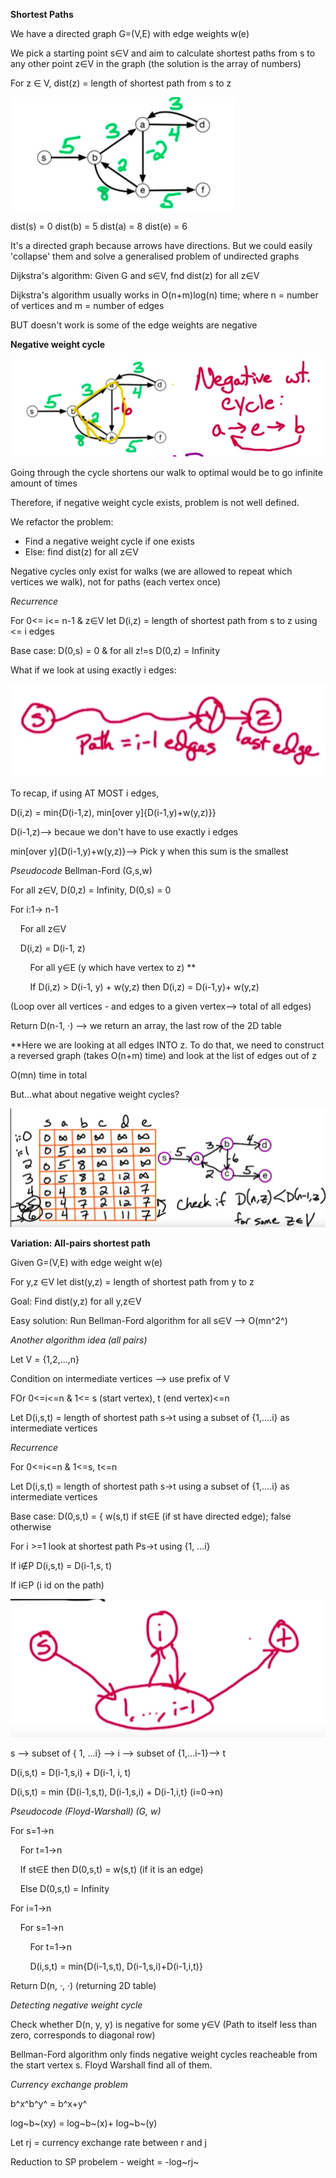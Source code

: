 **Shortest Paths**

We have a directed graph G=(V,E) with edge weights w(e)

We pick a starting point s∈V and aim to calculate shortest paths from s
to any other point z∈V in the graph (the solution is the array of
numbers)

For z ∈ V, dist(z) = length of shortest path from s to z

![graphExample.png](graphExample.png)

dist(s) = 0
dist(b) = 5
dist(a) = 8
dist(e) = 6

It's a directed graph because arrows have directions. But we could
easily 'collapse' them and solve a generalised problem of undirected graphs

Dijkstra's algorithm: Given G and s∈V, fnd dist(z) for all z∈V

Dijkstra's algorithm usually works in O(n+m)log(n) time; where n =
number of vertices and m = number of edges

BUT doesn't work is some of the edge weights are negative

**Negative weight cycle**

![negativeWeightCycle.png](negativeWeightCycle.png)

Going through the cycle shortens our walk to optimal would be to go
infinite amount of times

Therefore, if negative weight cycle exists, problem is not well defined.

We refactor the problem:
 - Find a negative weight cycle if one exists
- Else: find dist(z) for all z∈V

Negative cycles only exist for walks (we are allowed to repeat which
vertices we walk), not for paths (each vertex once)

*Recurrence*

For 0<= i<= n-1 & z∈V let D(i,z) = length of shortest path from s to z
using <= i edges

Base case: D(0,s) = 0 & for all z!=s D(0,z) = Infinity

What if we look at using exactly i edges:

![shortestPathsRecurrence.png](shortestPathsRecurrenceIdea.png)

To recap, if using AT MOST i edges,

D(i,z) = min{D(i-1,z), min[over y]{D(i-1,y)+w(y,z)}}

D(i-1,z)--> becaue we don't have to use exactly i edges

min[over y]{D(i-1,y)+w(y,z)}--> Pick y when this sum is the smallest

*Pseudocode* Bellman-Ford (G,s,w)

For all z∈V, D(0,z) = Infinity, D(0,s) = 0

For i:1-> n-1

&nbsp;&nbsp;&nbsp;&nbsp;For all z∈V

&nbsp;&nbsp;&nbsp;&nbsp;D(i,z) = D(i-1, z)

&nbsp;&nbsp;&nbsp;&nbsp;&nbsp;&nbsp;&nbsp;&nbsp;For all y∈E (y which
have vertex to z) **

&nbsp;&nbsp;&nbsp;&nbsp;&nbsp;&nbsp;&nbsp;&nbsp;If D(i,z) > D(i-1, y) +
w(y,z) then D(i,z) = D(i-1,y)+ w(y,z)

(Loop over all vertices - and edges to a given vertex--> total of all edges)

Return D(n-1, ·) --> we return an array, the last row of the 2D table

**Here we are looking at all edges INTO z. To do that, we need to
construct a reversed graph (takes O(n+m) time) and look at the list of
edges out of z

O(mn) time in total

But...what about negative weight cycles?

![findingNegativeWeightCycle.png](findingNegativeWeightCycle.png)

**Variation: All-pairs shortest path**

Given G=(V,E) with edge weight w(e)

For y,z ∈V let dist(y,z) = length of shortest path from y to z

Goal: Find dist(y,z) for all y,z∈V

Easy solution: Run Bellman-Ford algorithm for all s∈V --> O(mn^2^)

*Another algorithm idea (all pairs)*

Let V = {1,2,...,n}

Condition on intermediate vertices --> use prefix of V

FOr 0<=i<=n & 1<= s (start vertex), t (end vertex)<=n

Let D(i,s,t) = length of shortest path s->t using a subset of {1,....i}
as intermediate vertices

*Recurrence*

For 0<=i<=n & 1<=s, t<=n

Let D(i,s,t) = length of shortest path s->t using a subset of {1,....i}
as intermediate vertices

Base case: D(0,s,t) = { w(s,t) if st∈E (if st have directed edge); false
otherwise

For i >=1 look at shortest path Ps->t using {1, ...i}

If i∉P D(i,s,t) = D(i-1,s, t)

If i∈P (i id on the path)

![FloydWarshalLogicExample.png](FloydWarshalLogicExample.png)

s --> subset of { 1, ...i} --> i --> subset of {1,...i-1}--> t

D(i,s,t) = D(i-1,s,i) + D(i-1, i, t)

D(i,s,t) = min {D(i-1,s,t), D(i-1,s,i) + D(i-1,i,t} (i=0->n)

*Pseudocode (Floyd-Warshall) (G, w)*

For s=1->n

&nbsp;&nbsp;&nbsp;&nbsp;For t=1->n

&nbsp;&nbsp;&nbsp;&nbsp;If st∈E then D(0,s,t) = w(s,t) (if it is an
edge)

&nbsp;&nbsp;&nbsp;&nbsp;Else D(0,s,t) = Infinity

For i=1->n

&nbsp;&nbsp;&nbsp;&nbsp;For s=1->n

&nbsp;&nbsp;&nbsp;&nbsp;&nbsp;&nbsp;&nbsp;&nbsp;For t=1->n

&nbsp;&nbsp;&nbsp;&nbsp;&nbsp;&nbsp;&nbsp;&nbsp;D(i,s,t) =
min{D(i-1,s,t), D(i-1,s,i)+D(i-1,i,t)}

Return D(n, ·, ·) (returning 2D table)

*Detecting negative weight cycle*

Check whether D(n, y, y) is negative for some y∈V (Path to itself less
than zero, corresponds to diagonal row)

Bellman-Ford algorithm only finds negative weight cycles reacheable from
the start vertex s. Floyd Warshall find all of them.

*Currency exchange problem*

b^x^b^y^ = b^x+y^

log~b~(xy) = log~b~(x)+ log~b~(y)

Let rj = currency exchange rate between r and j

Reduction to SP probelem - weight = -log~rj~

